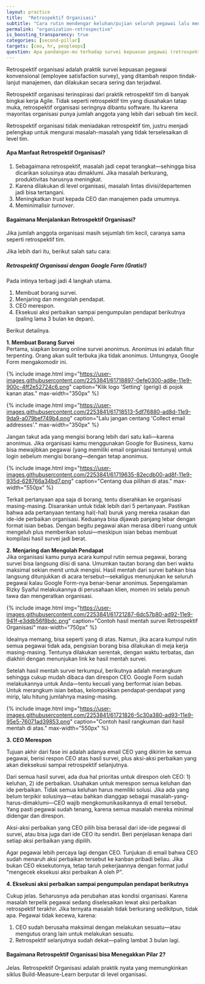```yaml
---
layout: practice
title:  "Retrospektif Organisasi"
subtitle: "Cara rutin mendengar keluhan/pujian seluruh pegawai lalu menindaklanjutinya, sehingga pegawai makin efektif melayani pelanggan."
permalink: "organization-retrospective"
is_boosting_transparency: true
categories: [second-pillar]
targets: [ceo, hr, peopleops]
question: Apa pandangan-mu terhadap survei kepuasan pegawai (retrospektif organisasi)? Ada pengalaman? Apakah ada respons balik ke pegawai? Punya saran akan cara mengedukasi manajemen tentang hal ini?
---
```


Retrospektif organisasi adalah praktik survei kepuasan pegawai konvensional (employee satisfaction survey), yang ditambah respon tindak-lanjut manajemen, dan dilakukan secara sering dan terjadwal.

Retrospektif organisasi terinspirasi dari praktik retrospektif tim di banyak bingkai kerja Agile. Tidak seperti retrospektif tim yang diusahakan tatap muka, retrospektif organisasi seringnya dibantu software. Itu karena mayoritas organisasi punya jumlah anggota yang lebih dari sebuah tim kecil. 

Retrospektif organisasi tidak meniadakan retrospektif tim, justru menjadi pelengkap untuk mengurai masalah-masalah yang tidak terselesaikan di level tim.

#### Apa Manfaat Retrospektif Organisasi?

1. Sebagaimana retrospektif, masalah jadi cepat terangkat&mdash;sehingga bisa dicarikan solusinya atau dimaklumi. Jika masalah berkurang, produktivitas harusnya meningkat.
1. Karena dilakukan di level organisasi, masalah lintas divisi/departemen jadi bisa tertangani.
1. Meningkatkan _trust_ kepada CEO dan manajemen pada umumnya.
1. Meminimalisir _turnover_. 

#### Bagaimana Menjalankan Retrospektif Organisasi?

Jika jumlah anggota organisasi masih sejumlah tim kecil, caranya sama seperti retrospektif tim.

Jika lebih dari itu, berikut salah satu cara:

##### Retrospektif Organisasi dengan Google Form (Gratis!)

Pada intinya terbagi jadi 4 langkah utama. 

1. Membuat borang survei. 
1. Menjaring dan mengolah pendapat.
1. CEO merespon.
1. Eksekusi aksi perbaikan sampai pengumpulan pendapat berikutnya (paling lama 3 bulan ke depan).

Berikut detailnya.

**1. Membuat Borang Survei**  
Pertama, siapkan borang online survei anonimus. Anonimus ini adalah fitur terpenting. Orang akan sulit terbuka jika tidak anonimus. Untungnya, Google Form mengakomodir ini.

{% include image.html
    img="https://user-images.githubusercontent.com/2253841/61718897-0efe0300-ad8e-11e9-900c-4ff2e52724c6.png"
    caption="Klik logo 'Setting' (gerigi) di pojok kanan atas."
    max-width="350px"
     %}

{% include image.html
    img="https://user-images.githubusercontent.com/2253841/61718513-5df76880-ad8d-11e9-9da9-a079bef749b4.png"
    caption="Lalu jangan centang 'Collect email addresses'."
    max-width="350px"
     %}

Jangan takut ada yang mengisi borang lebih dari satu kali&mdash;karena anonimus. Jika organisasi kamu menggunakan Google for Business, kamu bisa mewajibkan pegawai (yang memiliki email organisasi tentunya) untuk login sebelum mengisi borang&mdash;dengan tetap anonimus.

{% include image.html
    img="https://user-images.githubusercontent.com/2253841/61719635-82ecdb00-ad8f-11e9-935d-628766a34bd7.png"
    caption="Centang dua pilihan di atas."
    max-width="550px"
    %}
 
Terkait pertanyaan apa saja di borang, tentu diserahkan ke organisasi masing-masing. Disarankan untuk tidak lebih dari 5 pertanyaan. Pastikan bahwa ada pertanyaan tentang hal(-hal) buruk yang mereka rasakan dan ide-ide perbaikan organisasi. Keduanya bisa dijawab panjang lebar dengan format isian bebas. Dengan begitu pegawai akan merasa diberi ruang untuk mengeluh plus memberikan solusi&mdash;meskipun isian bebas membuat kompilasi hasil survei jadi berat.

**2. Menjaring dan Mengolah Pendapat**  
Jika organisasi kamu punya acara kumpul rutin semua pegawai, borang survei bisa langsung diisi di sana. Umumkan tautan borang dan beri waktu maksimal sekian menit untuk mengisi. Hasil mentah dari survei bahkan bisa langsung ditunjukkan di acara tersebut&mdash;sekaligus menunjukan ke seluruh pegawai kalau Google Form-nya benar-benar anonimus. Sepengalaman Rizky Syaiful melakukannya di perusahaan klien, momen ini selalu penuh tawa dan mengeratkan organisasi.

{% include image.html
    img="https://user-images.githubusercontent.com/2253841/61721287-6dc57b80-ad92-11e9-941f-e3ddb56f8bdc.png"
    caption="Contoh hasil mentah survei Retrospektif Organisasi"
    max-width="750px"
    %}

Idealnya memang, bisa seperti yang di atas. Namun, jika acara kumpul rutin semua pegawai tidak ada, pengisian borang bisa dilakukan di meja kerja masing-masing. Tentunya dilakukan serentak, dengan waktu terbatas, dan diakhiri dengan menunjukan link ke hasil mentah survei.

Setelah hasil mentah survei terkumpul, berikutnya adalah merangkum sehingga cukup mudah dibaca dan direspon CEO. Google Form sudah melakukannya untuk Anda&mdash;tentu kecuali yang berformat isian bebas. Untuk merangkum isian bebas, kelompokkan pendapat-pendapat yang mirip, lalu hitung jumlahnya masing-masing.

{% include image.html
    img="https://user-images.githubusercontent.com/2253841/61721826-5c30a380-ad93-11e9-95e5-76071ad39853.png"
    caption="Contoh hasil rangkuman dari hasil mentah di atas."
    max-width="550px"
    %}

**3. CEO Merespon**

Tujuan akhir dari fase ini adalah adanya email CEO yang dikirim ke semua pegawai, berisi respon CEO atas hasil survei, plus aksi-aksi perbaikan yang akan dieksekusi sampai retrospektif selanjutnya.

Dari semua hasil survei, ada dua hal prioritas untuk direspon oleh CEO: 1) keluhan, 2) ide perbaikan. Usahakan untuk merespon semua keluhan dan ide perbaikan. Tidak semua keluhan harus memiliki solusi. Jika ada yang belum terpikir solusinya&mdash;atau bahkan dianggap sebagai masalah-yang-harus-dimaklumi&mdash;CEO wajib mengkomunikasikannya di email tersebut. Yang pasti pegawai sudah tenang, karena semua masalah mereka minimal didengar dan direspon.

Aksi-aksi perbaikan yang CEO pilih bisa berasal dari ide-ide pegawai di survei, atau bisa juga dari ide CEO itu sendiri. Beri penjelasan kenapa dari setiap aksi perbaikan yang dipilih.

Agar pegawai lebih percaya lagi dengan CEO. Tunjukan di email bahwa CEO sudah menaruh aksi perbaikan tersebut ke kanban pribadi beliau. Jika bukan CEO eksekutornya, tetap taruh pekerjaannya dengan format judul "mengecek eksekusi aksi perbaikan A oleh P".

**4. Eksekusi aksi perbaikan sampai pengumpulan pendapat berikutnya**

Cukup jelas. Seharusnya ada perubahan atas kondisi organisasi. Karena masalah terpelik pegawai sedang diselesaikan lewat aksi perbaikan retrospektif terakhir. Jika ternyata masalah tidak berkurang sedikitpun, tidak apa. Pegawai tidak kecewa, karena:

1. CEO sudah berusaha maksimal dengan melakukan sesuatu&mdash;atau mengutus orang lain untuk melakukan sesuatu.
2. Retrospektif selanjutnya sudah dekat&mdash;paling lambat 3 bulan lagi.

#### Bagaimana Retrospektif Organisasi bisa Menegakkan Pilar 2?

Jelas. Retrospektif Organisasi adalah praktik nyata yang memungkinkan siklus Build-Measure-Learn berputar di level organisasi.